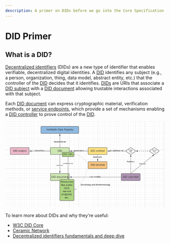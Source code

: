 ```yaml
---
description: A primer on DIDs before we go into the Core Specification of GeoDIDs
---
```


# DID Primer

## What is a DID?

[Decentralized identifiers](https://www.w3.org/TR/did-core/#dfn-decentralized-identifiers) \(DIDs\) are a new type of identifier that enables verifiable, decentralized digital identities. A [DID](https://www.w3.org/TR/did-core/#dfn-decentralized-identifiers) identifies any subject \(e.g., a person, organization, thing, data model, abstract entity, etc.\) that the controller of the [DID](https://www.w3.org/TR/did-core/#dfn-decentralized-identifiers) decides that it identifies. [DIDs](https://www.w3.org/TR/did-core/#dfn-decentralized-identifiers) are URIs that associate a [DID subject](https://www.w3.org/TR/did-core/#dfn-did-subjects) with a [DID document](https://www.w3.org/TR/did-core/#dfn-did-documents) allowing trustable interactions associated with that subject.

Each [DID document](https://www.w3.org/TR/did-core/#dfn-did-documents) can express cryptographic material, verification methods, or [service endpoints](https://www.w3.org/TR/did-core/#dfn-service-endpoints), which provide a set of mechanisms enabling a [DID controller](https://www.w3.org/TR/did-core/#dfn-did-controllers) to prove control of the [DID](https://www.w3.org/TR/did-core/#dfn-decentralized-identifiers).

![Figure 1: The basic architecture of the DID ](../.gitbook/assets/screen-shot-2021-01-10-at-10.40.34-am.png)

To learn more about DIDs and why they're useful:

* [W3C DID Core](https://w3c.github.io/did-core/)
* [Ceramic Network](https://ceramic.network/)
* [Decentralized identifiers fundamentals and deep dive](https://www.youtube.com/watch?v=SHuRRaOBMz4)

